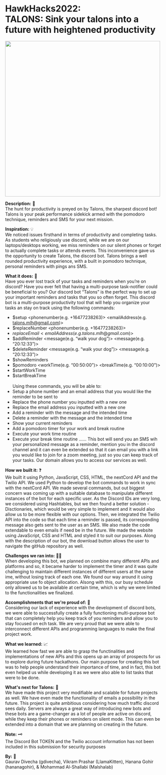 # <strong>HawkHacks2022:</strong><br/> TALONS: Sink your talons into a future with heightened productivity

<img src=https://cdn.discordapp.com/attachments/975045520626163772/975402674373660682/189A5203-78EC-473B-A794-26793EF12D08.jpg width="500">

<strong>Description:</strong> :microscope:<br />
The hunt for productivity is preyed on by Talons, the sharpest discord bot! Talons is your peak performance sidekick armed with the pomodoro technique, reminders and SMS for your next mission.

<strong>Inspiration:</strong> :bulb:<br />
We noticed issues firsthand in terms of productivity and completing tasks. As students who religiously use discord, while we are on our laptops/desktops working, we miss reminders on our silent phones or forget to actually complete tasks or attends events. This inconvenience gave us the opportunity to create Talons, the discord bot. Talons brings a well rounded productivity experience, with a built in pomodoro technique, personal reminders with pings ans SMS.

<strong>What it does:</strong> :dart:<br />
Have you ever lost track of your tasks and reminders when you’re on discord? Have you ever felt that having a multi-purpose task-notifier could be beneficial to you? Our discord bot “Talons” is the perfect way to set up your important reminders and tasks that you so often forget. This discord bot is a multi-purpose productivity tool that will help you organize your tasks an stay on track using the following commands:
- $setup <phonenumber(e.g. +16477238263)> <emailAddress(e.g. talons.mlh@gmail.com)>
- $replaceNumber <phonenumber(e.g. +16477238263)> 
- $replaceEmail <emailAddress(e.g. talons.mlh@gmail$.com)>
- $addReminder <message(e.g. “walk your dog”)> <message(e.g. “20:12:33”)>
- $deleteReminder <message(e.g. “walk your dog”)> <message(e.g. “20:12:33”)>
- $showReminders
- $pomodoro <workTime(e.g. “00:50:00”)> <breakTime(e.g. “00:10:00”)>
- $startWorkTime
- $startBreakTime<br /><br />
Using these commands, you will be able to:
- Setup a phone number and an email address that you would like the reminder to be sent to
- Replace the phone number you inputted with a new one
- Replace the email address you inputted with a new one
- Add a reminder with the message and the intended time
- Delete a reminder with the message and the intended time
- Show your current reminders
- Add a pomodoro timer for your work and break routine
- Execute your work time routine
- Execute your break time routine
……
This bot will send you an SMS wih your personalized message as a reminder, mention you in the discord channel and it can even be extended so that it can email you with a link you would like to join for a zoom meeting, just so you can keep track of your tasks. Our domain allows you to access our services as well.

<strong>How we built it:</strong> :question:<br />
We built it using Python, JavaScript, CSS, HTML, the nextCord API and the Twilio API. We used Python to develop the bot commands to work in sync with the nextCord API. We made several commands, but out biggest concern was coming up with a suitable database to manipulate different instances of the bot for each specific user. As the Discord IDs are very long, we considered using Hashtables, but we then found a better solution - Disctionaries, which would be very simple to implement and it would also allow us to be more flexible with our options. Then, we integrated the Twilio API into the code so that each time a reminder is passed, its corresponding message also gets sent to the user as an SMS. We also made the code extendable to even emails if need be in the future. We made the website using JavaScript, CSS and HTML and styled it to suit our purposes. Along with the description of our bot, the download button allows the user to navigate the gitHub repository as well.

<strong>Challenges we ran into:</strong> :face_with_spiral_eyes:	<br />
When developing this bot, we planned on combine many different APIs and platforms and so, it became harder to implement the timer and it was quite challenging to maintain different instances of different users at the same ime, without losing track of each one. We found our way around it using appropriate use fo object allocation. Alsong with this, our busy schedule only allowed us to be available at  certain time, which is why we were limited to the functionalities we finalized.

<strong>Accomplishments that we're proud of:</strong> :mechanical_arm:<br /> 
Considering our lack of experience with the development of discord bots, we were able to successfully create a fully functioning multi-purpose bot that can completely help you keep track of you reminders and allow you to stay focused on ech task. We are very proud that we were able to interconnect different APIs and programming languages to make the final project work.

<strong>What we learned:</strong> :chart_with_upwards_trend:<br />
We learned how fast we are able to grasp the functinalities and implementations of new APIs and this opens up an array of prospects for us to explore during future hackathons. Our main purpose for creating this bot was to help people understand their importance of time, and in fact, this bot even helped us while developing it as we were also able to list tasks that were to be done.

<strong>What's next for Talons:</strong> :eagle:<br />
We have made this project very modifiable and scalable for future projects as well. We have even made the functionality of emails a possibility in the future. This project is quite ambitious considering how much traffic discord sees daily. Servers are always a great way of introducing new bots and these bots are a game-changer as a lot of people are active on discord, while they keep their phones or reminders on silent mode. This can even be extended into a domain that we are planning on creating in the future.

<strong>**Note:**</strong> :old_key:<br />
The Discord Bot TOKEN and the Twilio account information has not been included in this submission for security purposes

<strong>By:</strong> :brain:<br />
Gaurav Divecha (gdivecha), Vikram Prashar (LlamaKitten), Hanana Gohir (hananagohir), & Mohammad Al-Shallabi (Malshalab)
